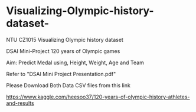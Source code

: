 # Visualizing-Olympic-history-dataset-
NTU CZ1015 Visualizing Olympic history dataset 

DSAI Mini-Project 120 years of Olympic games

Aim: Predict Medal using, Height, Weight, Age and Team

Refer to "DSAI Mini Project Presentation.pdf"

Please Download Both Data CSV files from this link 

https://www.kaggle.com/heesoo37/120-years-of-olympic-history-athletes-and-results
